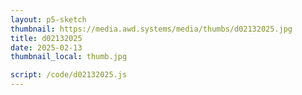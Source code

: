 ```yaml
---
layout: p5-sketch
thumbnail: https://media.awd.systems/media/thumbs/d02132025.jpg
title: d02132025
date: 2025-02-13
thumbnail_local: thumb.jpg

script: /code/d02132025.js
---
```

